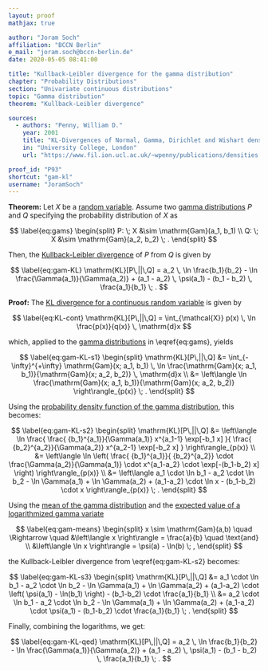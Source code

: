 ```yaml
---
layout: proof
mathjax: true

author: "Joram Soch"
affiliation: "BCCN Berlin"
e_mail: "joram.soch@bccn-berlin.de"
date: 2020-05-05 08:41:00

title: "Kullback-Leibler divergence for the gamma distribution"
chapter: "Probability Distributions"
section: "Univariate continuous distributions"
topic: "Gamma distribution"
theorem: "Kullback-Leibler divergence"

sources:
  - authors: "Penny, William D."
    year: 2001
    title: "KL-Divergences of Normal, Gamma, Dirichlet and Wishart densities"
    in: "University College, London"
    url: "https://www.fil.ion.ucl.ac.uk/~wpenny/publications/densities.ps"

proof_id: "P93"
shortcut: "gam-kl"
username: "JoramSoch"
---
```



**Theorem:** Let $X$ be a [random variable](/D/rvar). Assume two [gamma distributions](/D/gam) $P$ and $Q$ specifying the probability distribution of $X$ as

$$ \label{eq:gams}
\begin{split}
P: \; X &\sim \mathrm{Gam}(a_1, b_1) \\
Q: \; X &\sim \mathrm{Gam}(a_2, b_2) \; .
\end{split}
$$

Then, the [Kullback-Leibler divergence](/D/kl) of $P$ from $Q$ is given by

$$ \label{eq:gam-KL}
\mathrm{KL}[P\,||\,Q] = a_2 \, \ln \frac{b_1}{b_2} - \ln \frac{\Gamma(a_1)}{\Gamma(a_2)} + (a_1 - a_2) \, \psi(a_1) - (b_1 - b_2) \, \frac{a_1}{b_1} \; .
$$


**Proof:** The [KL divergence for a continuous random variable](/D/kl) is given by 

$$ \label{eq:KL-cont}
\mathrm{KL}[P\,||\,Q] = \int_{\mathcal{X}} p(x) \, \ln \frac{p(x)}{q(x)} \, \mathrm{d}x
$$

which, applied to the [gamma distributions](/D/gam) in \eqref{eq:gams}, yields

$$ \label{eq:gam-KL-s1}
\begin{split}
\mathrm{KL}[P\,||\,Q] &= \int_{-\infty}^{+\infty} \mathrm{Gam}(x; a_1, b_1) \, \ln \frac{\mathrm{Gam}(x; a_1, b_1)}{\mathrm{Gam}(x; a_2, b_2)} \, \mathrm{d}x \\
&= \left\langle \ln \frac{\mathrm{Gam}(x; a_1, b_1)}{\mathrm{Gam}(x; a_2, b_2)} \right\rangle_{p(x)} \; .
\end{split}
$$

Using the [probability density function of the gamma distribution](/P/gam-pdf), this becomes:

$$ \label{eq:gam-KL-s2}
\begin{split}
\mathrm{KL}[P\,||\,Q] &= \left\langle \ln \frac{ \frac{ {b_1}^{a_1}}{\Gamma(a_1)} x^{a_1-1} \exp[-b_1 x] }{ \frac{ {b_2}^{a_2}}{\Gamma(a_2)} x^{a_2-1} \exp[-b_2 x] } \right\rangle_{p(x)} \\
&= \left\langle \ln \left( \frac{ {b_1}^{a_1}}{ {b_2}^{a_2}} \cdot \frac{\Gamma(a_2)}{\Gamma(a_1)} \cdot x^{a_1-a_2} \cdot \exp[-(b_1-b_2) x] \right) \right\rangle_{p(x)} \\
&= \left\langle a_1 \cdot \ln b_1 - a_2 \cdot \ln b_2 - \ln \Gamma(a_1) + \ln \Gamma(a_2) + (a_1-a_2) \cdot \ln x - (b_1-b_2) \cdot x \right\rangle_{p(x)} \; .
\end{split}
$$

Using the [mean of the gamma distribution](/P/gam-mean) and the [expected value of a logarithmized gamma variate](/P/gam-logmean)

$$ \label{eq:gam-means}
\begin{split}
x \sim \mathrm{Gam}(a,b) \quad \Rightarrow \quad &\left\langle x \right\rangle = \frac{a}{b} \quad \text{and} \\
&\left\langle \ln x \right\rangle = \psi(a) - \ln(b) \; ,
\end{split}
$$

the Kullback-Leibler divergence from \eqref{eq:gam-KL-s2} becomes:

$$ \label{eq:gam-KL-s3}
\begin{split}
\mathrm{KL}[P\,||\,Q] &= a_1 \cdot \ln b_1 - a_2 \cdot \ln b_2 - \ln \Gamma(a_1) + \ln \Gamma(a_2) + (a_1-a_2) \cdot \left( \psi(a_1) - \ln(b_1) \right) - (b_1-b_2) \cdot \frac{a_1}{b_1} \\
&= a_2 \cdot \ln b_1 - a_2 \cdot \ln b_2 - \ln \Gamma(a_1) + \ln \Gamma(a_2) + (a_1-a_2) \cdot \psi(a_1) - (b_1-b_2) \cdot \frac{a_1}{b_1} \; .
\end{split}
$$

Finally, combining the logarithms, we get:

$$ \label{eq:gam-KL-qed}
\mathrm{KL}[P\,||\,Q] = a_2 \, \ln \frac{b_1}{b_2} - \ln \frac{\Gamma(a_1)}{\Gamma(a_2)} + (a_1 - a_2) \, \psi(a_1) - (b_1 - b_2) \, \frac{a_1}{b_1} \; .
$$